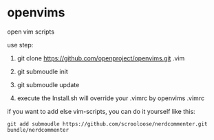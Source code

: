 openvims
========
open vim scripts

use step:

1.    git clone https://github.com/openproject/openvims.git .vim

2.    git submoudle init

3.    git submoudle update

4. execute the Install.sh will override your .vimrc by openvims .vimrc

if you want to add else vim-scripts, you can do it yourself like this:

    git add submoudle https://github.com/scrooloose/nerdcommenter.git bundle/nerdcommenter
